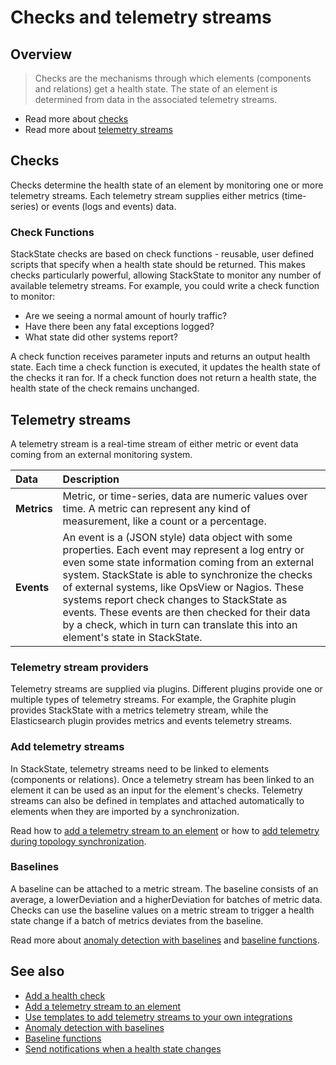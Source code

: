 # Checks and telemetry streams

## Overview

> Checks are the mechanisms through which elements \(components and relations\) get a health state. The state of an element is determined from data in the associated telemetry streams.

* Read more about [checks](checks_and_streams.md#checks)
* Read more about [telemetry streams](checks_and_streams.md#telemetry-streams)

## Checks

Checks determine the health state of an element by monitoring one or more telemetry streams. Each telemetry stream supplies either metrics \(time-series\) or events \(logs and events\) data.

### Check Functions

StackState checks are based on check functions - reusable, user defined scripts that specify when a health state should be returned. This makes checks particularly powerful, allowing StackState to monitor any number of available telemetry streams. For example, you could write a check function to monitor:

* Are we seeing a normal amount of hourly traffic?
* Have there been any fatal exceptions logged?
* What state did other systems report?

A check function receives parameter inputs and returns an output health state. Each time a check function is executed, it updates the health state of the checks it ran for. If a check function does not return a health state, the health state of the check remains unchanged.

## Telemetry streams

A telemetry stream is a real-time stream of either metric or event data coming from an external monitoring system.

| Data | Description |
| :--- | :--- |
| **Metrics** | Metric, or time-series, data are numeric values over time. A metric can represent any kind of measurement, like a count or a percentage. |
| **Events** | An event is a \(JSON style\) data object with some properties. Each event may represent a log entry or even some state information coming from an external system. StackState is able to synchronize the checks of external systems, like OpsView or Nagios. These systems report check changes to StackState as events. These events are then checked for their data by a check, which in turn can translate this into an element's state in StackState. |

### Telemetry stream providers

Telemetry streams are supplied via plugins. Different plugins provide one or multiple types of telemetry streams. For example, the Graphite plugin provides StackState with a metrics telemetry stream, while the Elasticsearch plugin provides metrics and events telemetry streams.

### Add telemetry streams

In StackState, telemetry streams need to be linked to elements \(components or relations\). Once a telemetry stream has been linked to an element it can be used as an input for the element's checks. Telemetry streams can also be defined in templates and attached automatically to elements when they are imported by a synchronization.

Read how to [add a telemetry stream to an element](../../use/health-state-and-event-notifications/add-telemetry-to-element.md) or how to [add telemetry during topology synchronization](telemetry_synchronized_topology.md).

### Baselines

A baseline can be attached to a metric stream. The baseline consists of an average, a lowerDeviation and a higherDeviation for batches of metric data. Checks can use the baseline values on a metric stream to trigger a health state change if a batch of metrics deviates from the baseline.

Read more about [anomaly detection with baselines](../../use/health-state-and-event-notifications/anomaly-detection-with-baselines.md) and [baseline functions](baseline-functions.md).

## See also

* [Add a health check](../../use/health-state-and-event-notifications/add-a-health-check.md)
* [Add a telemetry stream to an element](../../use/health-state-and-event-notifications/add-telemetry-to-element.md)
* [Use templates to add telemetry streams to your own integrations](telemetry_synchronized_topology.md)
* [Anomaly detection with baselines](../../use/health-state-and-event-notifications/anomaly-detection-with-baselines.md)
* [Baseline functions](baseline-functions.md)
* [Send notifications when a health state changes](../../use/health-state-and-event-notifications/send-event-notifications.md)

